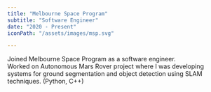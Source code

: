 ```yaml
---
title: "Melbourne Space Program"
subtitle: "Software Engineer"
date: "2020 - Present"
iconPath: "/assets/images/msp.svg"

---
```

Joined Melbourne Space Program as a software engineer.\
Worked on Autonomous Mars Rover project where I was developing systems for ground segmentation and object detection using SLAM techniques. (Python, C++)
